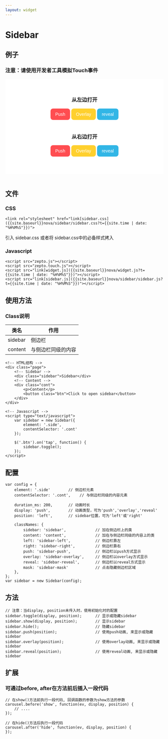 ```yaml
---
layout: widget
---
```


# Sidebar

## 例子
### 注意：请使用开发者工具模拟Touch事件

<link rel="stylesheet" href="{{site.baseurl}}nova/sidebar/sidebar.css?t={{site.time | date: "%H%M%S"}}" />
<div>
<style type="text/css">
    .page {
        position: relative;
        background-color: white;
        overflow: hidden;
        text-align: center;
    }

    .side {
        width: 220px;
    }

    .side img {
    }

    .cont {
        height: 300px;
        background-color: white;
        padding: 30px 20px;
        box-sizing: border-box;
        -webkit-box-sizing: border-box;
    }

    .btn1, .btn2 {
        -webkit-appearance: none;
        background-color: #FF4D51;
        border: 0;
        color: #FFF;
        font-size: 14px;
        padding: 10px 15px;
        border-radius: 8px;
    }

    .yellow {
        background-color: #FFD02E;
    }

    .blue {
        background-color: #32B6E6;
    }
</style>
</div>

<div class="page">
    <div class="side">
        <img src="{{site.baseurl}}images/lovely.jpeg" alt="" />
    </div>
    <div class="cont">
        <p>
            <h3>从左边打开</h3>
            <button class="btn1" data-display="push">Push</button>
            <button class="btn1 yellow" data-display="overlay">Overlay</button>
            <button class="btn1 blue" data-display="reveal">reveal</button>
        </p>
        <p style="margin-top:40px;">
            <h3>从右边打开</h3>
            <button class="btn2" data-display="push">Push</button>
            <button class="btn2 yellow" data-display="overlay">Overlay</button>
            <button class="btn2 blue" data-display="reveal">reveal</button>
        </p>
    </div>
</div>

<script type="text/javascript" src="{{site.baseurl}}nova/widget.js?t={{site.time | date: "%H%M%S"}}"></script>
<script type="text/javascript" src="{{site.baseurl}}nova/sidebar/sidebar.js?t={{site.time | date: "%H%M%S"}}"></script>
<script type="text/javascript">
    var sidebar = new Sidebar({
        element: '.side',
        contentSelector: '.cont'
    });
    $('.btn1').on('tap', function() {
        sidebar.toggle($(this).data('display'));
    });
    $('.btn2').on('tap', function() {
        sidebar.toggle($(this).data('display'), 'right');
    });

    sidebar.before('show', function() {
        console.log('before show');
    });
</script>
<br />

## 文件

### CSS

    <link rel="stylesheet" href="link[sidebar.css]({{site.baseurl}}nova/sidebar/sidebar.css?t={{site.time | date: "%H%M%S"}})">

引入 sidebar.css 或者将 sidebar.css中的必备样式拷入

### Javascript

    <script src="zepto.js"></script>
    <script src="zepto.touch.js"></script>
    <script src="link[widget.js]({{site.baseurl}}nova/widget.js?t={{site.time | date: "%H%M%S"}})"></script>
    <script src="link[sidebar.js]({{site.baseurl}}nova/sidebar/sidebar.js?t={{site.time | date: "%H%M%S"}})"></script>

## 使用方法

### Class说明

| 类名          |  作用  |
|---------------|---------|
| sidebar       | 侧边栏 |
| content       | 与侧边栏同级的内容 |

    <!-- HTML结构 -->
    <div class="page">
        <!-- Sidebar -->
        <div class="sidebar">Sidebar</div>
        <!-- Content -->
        <div class="cont">
            <p>Content</p>
            <button class="btn">Click to open sidebar</button>
        </div>
    </div>

    <!-- Javascript -->
    <script type="text/javascript">
        var sidebar = new Sidebar({
            element: '.side',
            contentSelector: '.cont'
        });

        $('.btn').on('tap', function() {
            sidebar.toggle();
        });
    </script>

## 配置

    var config = {
        element: '.side'        // 侧边栏元素
        contentSelector: '.cont',    // 与侧边栏同级的内容元素

        duration_ms: 200,       // 动画时长
        display: 'push',        // 动画类型，可为'push','overlay','reveal'
        position: 'left',       // sidebar位置，可为'left'或'right'

        classNames: {
            sidebar: 'sidebar',             // 加在侧边栏上的类
            content: 'content',             // 加在与侧边栏同级的内容上的类
            left: 'sidebar-left',           // 侧边栏靠左
            right: 'sidebar-right',         // 侧边栏靠右
            push: 'sidebar-push',           // 侧边栏以push方式显示
            overlay: 'sidebar-overlay',     // 侧边栏以overlay方式显示
            reveal: 'sidebar-reveal',       // 侧边栏以reveal方式显示
            mask: 'sidebar-mask'            // 点击隐藏侧边栏区域
        },
    };
    var sidebar = new Sidebar(config);

## 方法

    // 注意：当display, position未传入时，使用初始化时的配置
    sidebar.toggle(display, position);      // 显示或隐藏sidebar 
    sidebar.show(display, position);        // 显示sidebar
    sidebar.hide();                         // 隐藏sidebar
    sidebar.push(position);                 // 使用push动画, 来显示或隐藏sidebar
    sidebar.overlay(position);              // 使用overlay动画, 来显示或隐藏sidebar
    sidebar.reveal(position);               // 使用reveal动画, 来显示或隐藏sidebar

## 扩展

### 可通过before, after在方法前后插入一段代码

    // 在show()方法前执行一段代码, 回调函数的参数为show方法的参数
    carousel.before('show', function(ev, display, position) {
        // .... 
    });

    // 在hide()方法后执行一段代码
    carousel.after('hide', function(ev, display, position) {
    });
### 
